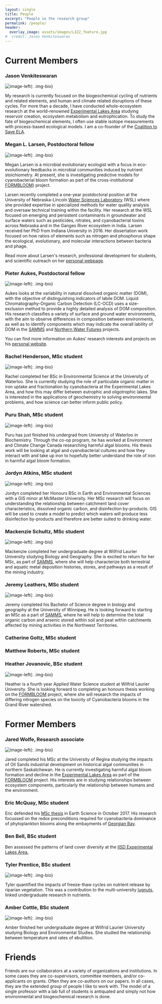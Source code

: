 ```yaml
---
layout: single
title: People
excerpt: "People in the research group"
permalink: /people/
header:
  overlay_image: assets/images/L322_feature.jpg
#  credit: Jason Venkiteswaran
---
```


# Current Members

### Jason Venkiteswaran

![image-left](/assets/images/bio-photo.jpg){: .img-bio}

My research is currently focused on the biogeochemical cycling of nutrients and related elements, and human and climate related disruptions of these cycles. For more than a decade,  I have conducted whole-ecosystem research at the world-renowned [Experimental Lakes Area](https://www.iisd.org/ela/) studying reservoir creation, ecosystem metabolism and eutrophication. To study the fate of biogeochemical elements, I often use stable isotope measurements with process-based ecological models. I am a co-founder of the [Coalition to Save ELA](https://saveela.org).

### Megan L. Larsen, Postdoctoral fellow

![image-left](/assets/images/megan_larsen-photo.jpg){: .img-bio}

Megan Larsen is a microbial evolutionary ecologist with a focus in eco-evolutionary feedbacks in microbial communities induced by nutrient stoichiometry. At present, she is investigating predictive models for cyanobacterial bloom formation as part of the cross-institutional [FORMBLOOM](https://gwf.usask.ca/formbloom/)) project. 

Larsen recently completed a one-year postdoctoral position at the University of Nebraska-Lincoln [Water Sciences Laboratory](http://watersciences.unl.edu/) (WSL) where she provided expertise in specialized methods for water quality analysis and oversaw technical training within the facility. Her research at the WSL focused on emerging and persistent contaminants in groundwater and surface waters such as pesticides, nitrates, and cyanobacterial toxins across Nebraska and in the Ganges River ecosystem in India. Larsen received her PhD from Indiana University in 2016. Her dissertation work focused on how ratios of elements such as nitrogen and phosphorus shape the ecological, evolutionary, and molecular interactions between bacteria and phage.

Read more about Larsen's research, professional development for students, and scientific outreach on her [personal webpage](https://meganllarsen.wordpress.com).

### Pieter Aukes, Postdoctoral fellow

![image-left](/assets/images/pieter_aukes-photo.jpg){: .img-bio}

Aukes looks at the variability in natural dissolved organic matter (DOM), with the objective of distinguishing indicators of labile DOM. Liquid Chromatography-Organic Carbon Detection (LC-OCD) uses a size-exclusion method to provide a highly detailed analysis of DOM composition. His research classifies a variety of surface and ground water environments, with the aim to observe differences in composition between environments, as well as to identify components which may indicate the overall lability of DOM in the [SAMMS](http://samms.ca) and [Northern Water Futures](https://researchcentres.wlu.ca/northern-water-futures/index.html) projects.

You can find more information on Aukes' research interests and projects on his [personal website](https://www.pieteraukes.ca).

### Rachel Henderson, MSc student

![image-left](/assets/images/rachel_henderson-photo.jpg){: .img-bio}

Rachel completed her BSc in Environmental Science at the University of Waterloo. She is currently studying the role of particulate organic matter in iron uptake and fractionation by cyanobacteria at the Experimental Lakes Area, and how this may differ between eutrophic and oligotrophic lakes. She is interested in the applications of geochemistry to solving environmental problems, and how science can better inform public policy.

### Puru Shah, MSc student

![image-left](/assets/images/puru_shah-photo.jpg){: .img-bio} 

Puru has just finished his undergrad from University of Waterloo in Biochemistry. Through the co-op program, he has worked at Environment and Climate Change Canada researching harmful algal blooms. His thesis work will be looking at algal and cyanobacterial cultures and how they interact with and take up iron to hopefully better understand the role of iron in harmful algal bloom formation.

### Jordyn Atkins, MSc student

![image-left](/assets/images/jordyn_atkins-photo.jpg){: .img-bio}

Jordyn completed her Honours BSc in Earth and Environmental Sciences with a GIS minor at McMaster University. Her MSc research will focus on understanding the relationship between catchment land cover characteristics, dissolved organic carbon, and disinfection by-products. GIS will be used to create a model to predict which waters will produce less disinfection by-products and therefore are better suited to drinking water.

### Mackenzie Schultz, MSc student

![image-left](/assets/images/mackenzie_schultz-photo.jpg){: .img-bio}

Mackenzie completed her undergraduate degree at Wilfrid Laurier University studying Biology and Geography. She is excited to return for her MSc, as part of [SAMMS](http://samms.ca), where she will help characterize both terrestrial and aquatic metal deposition histories, stores, and pathways as a result of the mining industry.

### Jeremy Leathers, MSc student

![image-left](/assets/images/jeremy_leathers-photo.jpg){: .img-bio}

Jeremy completed his Bachelor of Science degree in biology and geography at the University of Winnipeg.  He is looking forward to starting an MSc as a part of [SAMMS](http://samms.ca), where he will help to determine the total organic carbon and arsenic stored within soil and peat within catchments affected by mining activities in the Northwest Territories.

### Catherine Goltz, MSc student

### Matthew Roberts, MSc student

### Heather Jovanovic, BSc student

![image-left](/assets/images/heather_jovanovic-photo.jpg){: .img-bio}

Heather is a fourth year Applied Water Science student at Wilfrid Laurier University. She is looking forward to completing an honours thesis working on the [FORMBLOOM](https://gwf.usask.ca/formbloom/) project, where she will research the impacts of differing nitrogen species on the toxicity of Cyanobacteria blooms in the Grand River watershed.

# Former Members

### Jared Wolfe, Research associate

![image-left](/assets/images/jared_wolfe-photo.jpg){: .img-bio}

Jared completed his MSc at the University of Regina studying the impacts of Oil Sands industrial development on historical algal communities in northern Saskatchewan. He is currently investigating harmful algal bloom formation and decline in the [Experimental Lakes Area](https://www.iisd.org/ela/) as part of the [FORMBLOOM](https://gwf.usask.ca/formbloom/) project. His interests are in studying relationships between ecosystem components, particularly the relationship between humans and the environment.

### Eric McQuay, MSc student

Eric defended his [MSc thesis](http://hdl.handle.net/10012/12867) in Earth Science in October 2017. His research focussed on the redox preconditions required for cyanobacteria dominance of phytoplankton blooms along the embayments of [Georgian Bay](https://doi.org/10.1139/cjfas-2016-0377).

### Ben Bell, BSc student

Ben assessed the patterns of land cover diversity at the [IISD Experimental Lakes Area.](https://www.iisd.org/ela/)

### Tyler Prentice, BSc student

![image-left](/assets/images/tyler_prentice-photo.jpg){: .img-bio} 

Tyler quantified the impacts of freeze-thaw cycles on nutrient release by riparian vegetation. This was a contribution to the multi-university [lugnuts](https://biogeochem.github.io/lugnuts/), linked undergraduate research in nutrients.

### Amber Cottle, BSc student

![image-left](/assets/images/amber_cottle-photo.jpg){: .img-bio}

Amber finished her undergraduate degree at Wilfrid Laurier University studying Biology and Environmental Studies. She studied the relationship between temperature and rates of ebullition.

# Friends

Friends are our collaborators at a variety of organizations and institutions. In some cases they are co-supervisors, committee members, and/or co-applicants on grants. Often they are co-authors on our papers. In all cases, they are the extended group of people I like to work with. The model of a single professor with a lab full of students is antiquated and simply not how environmental and biogeochemical research is done. <!-- In alphatical order: Helen Baulch, Nora Casson, Scott Higgins, Lewis Molot, Josh Neufeld, Rebecca North, Michael Paterson, Sherry Schiff, and Colin Whitfield. -->
